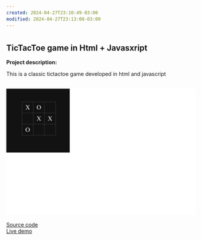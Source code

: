 ```yaml
---
created: 2024-04-27T23:10:49-03:00
modified: 2024-04-27T23:13:08-03:00
---
```


# 

## TicTacToe game in Html + Javasxript

**Project description:**

This is a classic tictactoe game developed in html and javascript

<br> <img src=images/tictactoe.jpg>

[Source code](https://github.com/iazpiri/iazpiri.github.io/tree/main/mycode/javascript/tictactoe)  
[Live demo](/demos/javascript/tictactoe/tictactoe.html)


